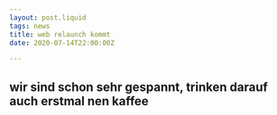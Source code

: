 ```yaml
---
layout: post.liquid
tags: news
title: web relaunch kommt
date: 2020-07-14T22:00:00Z

---
```

wir sind schon sehr gespannt, trinken darauf auch erstmal nen kaffee
---
